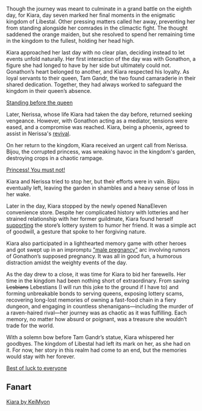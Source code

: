 Though the journey was meant to culminate in a grand battle on the eighth day, for Kiara, day seven marked her final moments in the enigmatic kingdom of Libestal. Other pressing matters called her away, preventing her from standing alongside her comrades in the climactic fight. The thought saddened the orange maiden, but she resolved to spend her remaining time in the kingdom to the fullest, holding her head high.

Kiara approached her last day with no clear plan, deciding instead to let events unfold naturally. Her first interaction of the day was with Gonathon, a figure she had longed to have by her side but ultimately could not. Gonathon’s heart belonged to another, and Kiara respected his loyalty. As loyal servants to their queen, Tam Gandr, the two found camaraderie in their shared dedication. Together, they had always worked to safeguard the kingdom in their queen’s absence.

[Standing before the queen](#embed:https://www.youtube.com/live/lNIoudshEkQ?feature=shared&t=1468)

Later, Nerissa, whose life Kiara had taken the day before, returned seeking vengeance. However, with Gonathon acting as a mediator, tensions were eased, and a compromise was reached. Kiara, being a phoenix, agreed to assist in Nerissa's [revival](https://www.youtube.com/live/lNIoudshEkQ?feature=shared&t=4051).

On her return to the kingdom, Kiara received an urgent call from Nerissa. Bijou, the corrupted princess, was wreaking havoc in the kingdom's garden, destroying crops in a chaotic rampage.

[Princess! You must not!](#embed:https://www.youtube.com/embed/lNIoudshEkQ?si=ajv6J5vhEfVVJG5M&start=4343)

Kiara and Nerissa tried to stop her, but their efforts were in vain. Bijou eventually left, leaving the garden in shambles and a heavy sense of loss in her wake.

Later in the day, Kiara stopped by the newly opened NanaEleven convenience store. Despite her complicated history with lotteries and her strained relationship with her former guildmate, Kiara found herself [supporting](https://www.youtube.com/live/lNIoudshEkQ?feature=shared&t=6907) the store’s lottery system to humor her friend. It was a simple act of goodwill, a gesture that spoke to her forgiving nature.

Kiara also participated in a lighthearted memory game with other heroes and got swept up in an impromptu ["male pregnancy"](https://www.youtube.com/live/lNIoudshEkQ?feature=shared&t=8231) arc involving rumors of Gonathon’s supposed pregnancy. It was all in good fun, a humorous distraction amidst the weighty events of the day.

As the day drew to a close, it was time for Kiara to bid her farewells. Her time in the kingdom had been nothing short of extraordinary. From saving ~~Lesbians~~ Lebestians (I will run this joke to the ground if I have to) and forming unbreakable bonds to serving queens, exposing lottery scams, recovering long-lost memories of owning a fast-food chain in a fiery dungeon, and engaging in countless shenanigans—including the murder of a raven-haired rival—her journey was as chaotic as it was fulfilling. Each memory, no matter how absurd or poignant, was a treasure she wouldn’t trade for the world.

With a solemn bow before Tam Gandr’s statue, Kiara whispered her goodbyes. The kingdom of Libestal had left its mark on her, as she had on it. For now, her story in this realm had come to an end, but the memories would stay with her forever.

[Best of luck to everyone](#embed:https://www.youtube.com/live/lNIoudshEkQ?feature=shared&t=8978)

## Fanart

[Kiara by KeiMyon](https://x.com/kei_myon/status/1831699644038181321)
